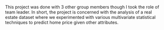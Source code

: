 This project was done with 3 other group members though I took the role of team leader. In short, the project is concerned with the analysis of a real estate dataset where we experimented with various multivariate statistical techniques to predict home price given other attributes.

